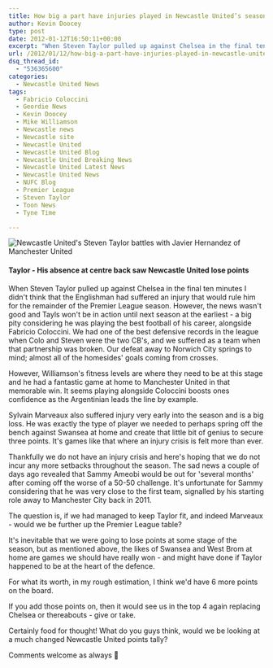 ```yaml
---
title: How big a part have injuries played in Newcastle United’s season so far?
author: Kevin Doocey
type: post
date: 2012-01-12T16:50:11+00:00
excerpt: "When Steven Taylor pulled up against Chelsea in the final ten minutes I didn't think that the Englishman had suffered an injury that would rule him for the remainder.."
url: /2012/01/12/how-big-a-part-have-injuries-played-in-newcastle-uniteds-season-so-far/
dsq_thread_id:
  - "536365600"
categories:
  - Newcastle United News
tags:
  - Fabricio Coloccini
  - Geordie News
  - Kevin Doocey
  - Mike Williamson
  - Newcastle news
  - Newcastle site
  - Newcastle United
  - Newcastle United Blog
  - Newcastle United Breaking News
  - Newcastle United Latest News
  - Newcastle United News
  - NUFC Blog
  - Premier League
  - Steven Taylor
  - Toon News
  - Tyne Time

---
```

![Newcastle United's Steven Taylor battles with Javier Hernandez of Manchester United](https://www.tynetime.com/wp-content/uploads/2012/01/Steven-Taylor-Newcastle-United.jpg "Steven-Taylor-Newcastle-United")

#### Taylor - His absence at centre back saw Newcastle United lose points

When Steven Taylor pulled up against Chelsea in the final ten minutes I didn't think that the Englishman had suffered an injury that would rule him for the remainder of the Premier League season. However, the news wasn't good and Tayls won't be in action until next season at the earliest - a big pity considering he was playing the best football of his career, alongside Fabricio Coloccini.  We had one of the best defensive records in the league when Colo and Steven were the two CB's, and we suffered as a team when that partnership was broken. Our defeat away to Norwich City springs to mind; almost all of the homesides' goals coming from crosses.

However, Williamson's fitness levels are where they need to be at this stage and he had a fantastic game at home to Manchester United in that memorable win. It seems playing alongside Coloccini boosts ones confidence as the Argentinian leads the line by example.

Sylvain Marveaux also suffered injury very early into the season and is a big loss. He was exactly the type of player we needed to perhaps spring off the bench against Swansea at home and create that little bit of genius to secure three points. It's games like that where an injury crisis is felt more than ever.

Thankfully we do not have an injury crisis and here's hoping that we do not incur any more setbacks throughout the season. The sad news a couple of days ago revealed that Sammy Ameobi would be out for 'several months' after coming off the worse of a 50-50 challenge. It's unfortunate for Sammy considering that he was very close to the first team, signalled by his starting role away to Manchester City back in 2011.

The question is, if we had managed to keep Taylor fit, and indeed Marveaux - would we be further up the Premier League table?

It's inevitable that we were going to lose points at some stage of the season, but as mentioned above, the likes of Swansea and West Brom at home are games we should have really won - and might have done if Taylor happened to be at the heart of the defence.

For what its worth, in my rough estimation, I think we'd have 6 more points on the board.

If you add those points on, then it would see us in the top 4 again replacing Chelsea or thereabouts - give or take.

Certainly food for thought! What do you guys think, would we be looking at a much changed Newcastle United points tally?

Comments welcome as always 🙂
